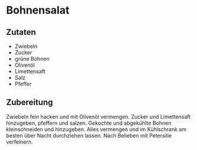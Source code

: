 # Bohnensalat

## Zutaten

* Zwiebeln
* Zucker
* grüne Bohnen
* Olivenöl
* Limettensaft
* Salz
* Pfeffer

## Zubereitung

Zwiebeln fein hacken und mit Olivenöl vermengen.
Zucker und Limettensaft hinzugeben, pfeffern und salzen.
Gekochte und abgekühlte Bohnen kleinschneiden und hinzugeben.
Alles vermengen und im Kühlschrank am besten über Nacht durchziehen lassen.
Nach Belieben mit Petersilie verfeinern.
